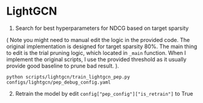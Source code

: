 # LightGCN

1. Search for best hyperparameters for NDCG based on target sparsity

(
Note you might need to manual edit the logic in the provided code. The original implementation is designed for target sparsity 80%.
The main thing to edit is the trial pruning logic, which located in `_main` function.
When I implement the original scripts, I use the provided threshold as it usually
provide good baseline to prune bad result.
).

```shell
python scripts/lightgcn/train_lightgcn_pep.py configs/lightgcn/pep_debug_config.yaml
```

2. Retrain the model by edit `config["pep_config"]["is_retrain"]` to True
